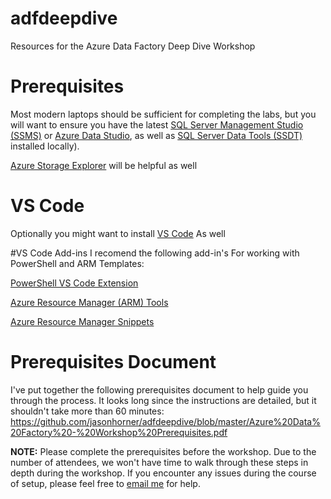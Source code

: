 # adfdeepdive
Resources for the Azure Data Factory Deep Dive Workshop

# Prerequisites
Most modern laptops should be sufficient for completing the labs, but you will want to ensure you have the latest [SQL Server Management Studio (SSMS)](https://docs.microsoft.com/en-us/sql/ssms/download-sql-server-management-studio-ssms?view=sql-server-2017) or [Azure Data Studio](https://docs.microsoft.com/en-us/sql/azure-data-studio/download?view=sql-server-2017), as well as [SQL Server Data Tools (SSDT)](https://docs.microsoft.com/en-us/sql/ssdt/download-sql-server-data-tools-ssdt?view=sql-server-2017) installed locally).

[Azure Storage Explorer](https://azure.microsoft.com/en-us/features/storage-explorer) will be helpful as well

# VS Code
Optionally you might want to install [VS Code](https://code.visualstudio.com/download#) As well

#VS Code Add-ins
I recomend the following add-in's For working with PowerShell and ARM Templates:

[PowerShell VS Code Extension](https://marketplace.visualstudio.com/items?itemName=ms-vscode.PowerShell)

[Azure Resource Manager (ARM) Tools](https://marketplace.visualstudio.com/items?itemName=msazurermtools.azurerm-vscode-tools)

[Azure Resource Manager Snippets](https://marketplace.visualstudio.com/items?itemName=samcogan.arm-snippets)


# Prerequisites Document
I've put together the following prerequisites document to help guide you through the process. It looks long since the instructions are detailed, but it shouldn't take more than 60 minutes:
https://github.com/jasonhorner/adfdeepdive/blob/master/Azure%20Data%20Factory%20-%20Workshop%20Prerequisites.pdf

**NOTE:** Please complete the prerequisites before the workshop. Due to the number of attendees, we won't have time to walk through these steps in depth during the workshop. If you encounter any issues during the course of setup, please feel free to [email me](jason@jasonhorner.com) for help.
